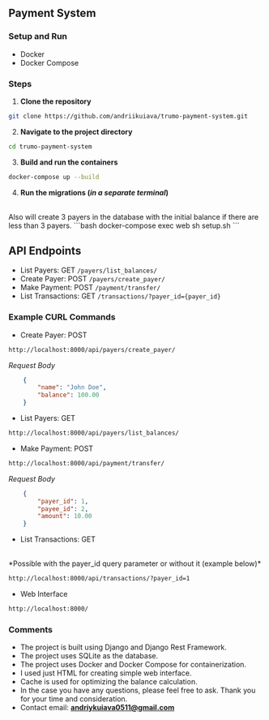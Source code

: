 ## Payment System

### Setup and Run

- Docker
- Docker Compose

### Steps
1. **Clone the repository**
```bash
git clone https://github.com/andriikuiava/trumo-payment-system.git
```

2. **Navigate to the project directory**
```bash
cd trumo-payment-system
```

3. **Build and run the containers**
```bash
docker-compose up --build
```

4. **Run the migrations (*in a separate terminal*)**
<br>
Also will create 3 payers in the database with the initial balance if there are less than 3 payers.
```bash
docker-compose exec web sh setup.sh
```


## API Endpoints
- List Payers: GET `/payers/list_balances/`
- Create Payer: POST `/payers/create_payer/`
- Make Payment: POST `/payment/transfer/`
- List Transactions: GET `/transactions/?payer_id={payer_id}`

### Example CURL Commands

- Create Payer:
POST

```bash
http://localhost:8000/api/payers/create_payer/
```
*Request Body*
```json
    {
        "name": "John Doe",
        "balance": 100.00
    }
```

- List Payers:
GET

```bash
http://localhost:8000/api/payers/list_balances/
```

- Make Payment:
POST

```bash
http://localhost:8000/api/payment/transfer/
```
*Request Body*
```json
    {
        "payer_id": 1,
        "payee_id": 2,
        "amount": 10.00
    }
```

- List Transactions:
GET
<br>
*Possible with the payer_id query parameter or without it (example below)*

```bash
http://localhost:8000/api/transactions/?payer_id=1
```

- Web Interface
```bash
http://localhost:8000/
```

### Comments
- The project is built using Django and Django Rest Framework.
- The project uses SQLite as the database.
- The project uses Docker and Docker Compose for containerization.
- I used just HTML for creating simple web interface.
- Cache is used for optimizing the balance calculation.
- In the case you have any questions, please feel free to ask. Thank you for your time and consideration.
- Contact email: **andriykuiava0511@gmail.com**